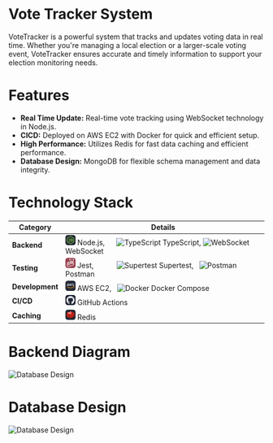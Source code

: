 # Vote Tracker System

VoteTracker is a powerful system that tracks and updates voting data in real time. Whether you're managing a local election or a larger-scale voting event, VoteTracker ensures accurate and timely information to support your election monitoring needs.

# Features

- **Real Time Update:** Real-time vote tracking using WebSocket technology in Node.js.
- **CICD:** Deployed on AWS EC2 with Docker for quick and efficient setup.
- **High Performance:** Utilizes Redis for fast data caching and efficient performance.
- **Database Design:** MongoDB for flexible schema management and data integrity.

# Technology Stack

| **Category**    | **Details**                                                                                                                                                                                                                                                                                                                                                                                                                                                   |
| --------------- | ------------------------------------------------------------------------------------------------------------------------------------------------------------------------------------------------------------------------------------------------------------------------------------------------------------------------------------------------------------------------------------------------------------------------------------------------------------- |
| **Backend**     | <img src="https://raw.githubusercontent.com/tandpfun/skill-icons/65dea6c4eaca7da319e552c09f4cf5a9a8dab2c8/icons/NodeJS-Dark.svg" alt="Node.js" width="20px"/> Node.js,&nbsp;&nbsp;&nbsp;&nbsp;&nbsp; <img src="https://www.svgrepo.com/show/349540/typescript.svg" alt="TypeScript" width="20px"/> TypeScript, <img src="https://www.svgrepo.com/show/68604/bolt.svg" alt="WebSocket" width="20px"/> WebSocket                                                |
| **Testing**     | <img src="https://raw.githubusercontent.com/tandpfun/skill-icons/65dea6c4eaca7da319e552c09f4cf5a9a8dab2c8/icons/Jest.svg" alt="Jest" width="20px"/> Jest,&nbsp;&nbsp;&nbsp;&nbsp;&nbsp;&nbsp;&nbsp;&nbsp;&nbsp;&nbsp;&nbsp; <img src="https://www.svgrepo.com/show/190775/test-tube-chemistry.svg" alt="Supertest" width="20px"/> Supertest,&nbsp;&nbsp; <img src="https://www.svgrepo.com/show/354202/postman-icon.svg" alt="Postman" width="20px"/> Postman |
| **Development** | <img src="https://raw.githubusercontent.com/tandpfun/skill-icons/65dea6c4eaca7da319e552c09f4cf5a9a8dab2c8/icons/AWS-Dark.svg" alt="AWS EC2" width="20px"/> AWS EC2,&nbsp;&nbsp; <img src="https://www.svgrepo.com/show/452192/docker.svg" alt="Docker" width="21px"/> Docker Compose                                                                                                                                                                          |
| **CI/CD**       | <img src="https://raw.githubusercontent.com/tandpfun/skill-icons/65dea6c4eaca7da319e552c09f4cf5a9a8dab2c8/icons/Github-Dark.svg" alt="GitHub Actions" width="20px"/> GitHub Actions                                                                                                                                                                                                                                                                           |
| **Caching**     | <img src="https://raw.githubusercontent.com/tandpfun/skill-icons/65dea6c4eaca7da319e552c09f4cf5a9a8dab2c8/icons/Redis-Dark.svg" alt="Redis" width="20px"/> Redis                                                                                                                                                                                                                                                                                              |

# Backend Diagram

![Database Design](https://i.imgur.com/0q3lMfF.gif)
<br>

# Database Design

![Database Design](https://i.imgur.com/8PKlIVx.png)
